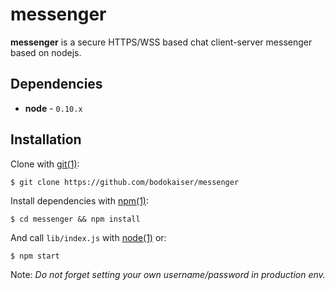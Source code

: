 # messenger

**messenger** is a secure HTTPS/WSS based chat client-server messenger based on
nodejs.

## Dependencies

* **node** - `0.10.x`

## Installation

Clone with [git(1)](http://help.github.com):

    $ git clone https://github.com/bodokaiser/messenger

Install dependencies with [npm(1)](http://npmjs.org):

    $ cd messenger && npm install

And call `lib/index.js` with [node(1)](http://nodejs.org) or:

    $ npm start

Note: *Do not forget setting your own username/password in production env.*
